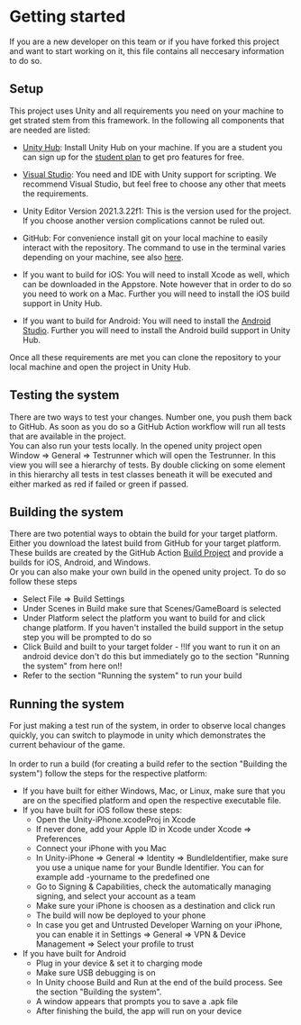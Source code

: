 # Getting started
If you are a new developer on this team or if you have forked this project and want to start working on it, this file contains all neccesary information to do so. 

## Setup
This project uses Unity and all requirements you need on your machine to get strated stem from this framework. In the following all components that are needed are listed:
- [Unity Hub](https://unity.com/download): Install Unity Hub on your machine. If you are a student you can sign up for the [student plan](https://unity.com/products/unity-student) 
to get pro features for free.
- [Visual Studio](https://visualstudio.microsoft.com/downloads/): You need and IDE with Unity support for scripting. We recommend Visual Studio, but feel free to choose any other 
that meets the requirements.
- Unity Editor Version 2021.3.22f1: This is the version used for the project. If you choose another version complications cannot be ruled out.
- GitHub: For convenience install git on your local machine to easily interact with the repository. The command to use in the terminal varies depending on your machine, see also
[here](https://git-scm.com/book/en/v2/Getting-Started-Installing-Git).

- If you want to build for iOS: You will need to install Xcode as well, which can be downloaded in the Appstore. Note however that in order to do so you need to work on a Mac.
Further you will need to install the iOS build support in Unity Hub.
- If you want to build for Android: You will need to install the 
[Android Studio](https://developer.android.com/studio?gclid=Cj0KCQjwu-KiBhCsARIsAPztUF3tI5ZMkR-qJYwDyOcMGLjgw4UNVCBeT1SYdJGsqf-ntpcNDqVp-GcaAolpEALw_wcB&gclsrc=aw.ds). 
Further you will need to install the Android build support in Unity Hub.

Once all these requirements are met you can clone the repository to your local machine and open the project in Unity Hub.

## Testing the system
There are two ways to test your changes. Number one, you push them back to GitHub. As soon as you do so a GitHub Action workflow will run all tests that are available in the 
project.
<br>
You can also run your tests locally. In the opened unity project open Window => General => Testrunner which will open the Testrunner. In this view you will see a 
hierarchy of tests. By double clicking on some element in this hierarchy all tests in test classes 
beneath it will be executed and either marked as red if failed or green if passed.

## Building the system
There are two potential ways to obtain the build for your target platform. Either you download the latest build from GitHub for your target platform. These builds 
are created by the GitHub Action [Build Project](https://github.com/oagenoagemono/CSE403-SP23-RegionAttack/actions/workflows/build.yml) and provide a 
builds for iOS, Android, and Windows. <br>
Or you can also make your own build in the opened unity project. To do so follow these steps
- Select File => Build Settings
- Under Scenes in Build make sure that Scenes/GameBoard is selected
- Under Platform select the platform you want to build for and click change platform. If you haven't installed the build support in the setup step you will be prompted to do so
- Click Build and built to your target folder - !!If you want to run it on an android device don't do this but immediately go to the section "Running the system" from here on!!
- Refer to the section "Running the system" to run your build

## Running the system
For just making a test run of the system, in order to observe local changes quickly, you can switch to playmode in unity which demonstrates the current behaviour of the game. 
<br>
<br>
In order to run a build (for creating a build refer to the section "Building the system") follow the steps for the respective platform:
- If you have built for either Windows, Mac, or Linux, make sure that you are on the specified platform and open the respective executable file. 
- If you have built for iOS follow these steps:
  - Open the Unity-iPhone.xcodeProj in Xcode
  - If never done, add your Apple ID in Xcode under Xcode => Preferences
  - Connect your iPhone with you Mac
  - In Unity-iPhone => General => Identity => BundleIdentifier, make sure you use a unique name for your Bundle Identifier. You can for example add -yourname to the predefined one
  - Go to Signing & Capabilities, check the automatically managing signing, and select your account as a team
  - Make sure your iPhone is choosen as a destination and click run
  - The build will now be deployed to your phone
  - In case you get and Untrusted Developer Warning on your iPhone, you can enable it in Settings => General => VPN & Device Management => Select your profile to trust
- If you have built for Android
  - Plug in your device & set it to charging mode
  - Make sure USB debugging is on
  - In Unity choose Build and Run at the end of the build process. See the section "Building the system". 
  - A window appears that prompts you to save a .apk file
  - After finishing the build, the app will run on your device
